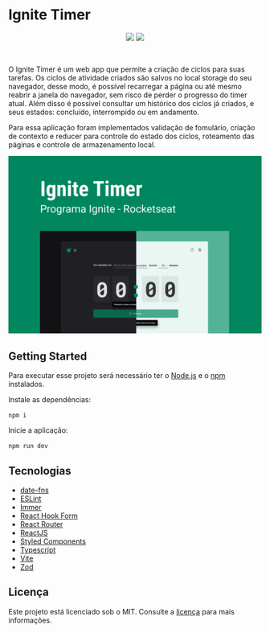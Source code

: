 # Ignite Timer

<p align="center">
  <img src="https://img.shields.io/badge/developer-jfilipedias-blue">
  <img src="https://img.shields.io/github/license/jfilipedias/ignite-timer">
</p>
<br>

O Ignite Timer é um web app que permite a criação de ciclos para suas tarefas. Os ciclos de atividade criados são salvos no local storage do seu navegador, desse modo, é possível recarregar a página ou até mesmo reabrir a janela do navegador, sem risco de perder o progresso do timer atual. Além disso é possível consultar um histórico dos ciclos já criados, e seus estados: concluído, interrompido ou em andamento.

Para essa aplicação foram implementados validação de fomulário, criação de contexto e reducer para controle do estado dos ciclos, roteamento das páginas e controle de armazenamento local.

<div align="center">
  <img alt="Image apresentando a interface do projeto ignite timer" title="Ignite Timer" src="./docs/cover.png" />
</div>

## Getting Started

Para executar esse projeto será necessário ter o [Node.js](https://nodejs.org/) e o [npm](https://www.npmjs.com/) instalados.

Instale as dependências:

```shell
npm i
```

Inicie a aplicação:

```shell
npm run dev
```

## Tecnologias

- [date-fns](https://date-fns.org/)
- [ESLint](https://eslint.org/)
- [Immer](https://immerjs.github.io/immer/)
- [React Hook Form](https://react-hook-form.com/)
- [React Router](https://reactrouter.com/en/main)
- [ReactJS](https://reactjs.org/)
- [Styled Components](https://styled-components.com/)
- [Typescript](https://typescriptlang.org/)
- [Vite](https://vitejs.dev/)
- [Zod](https://zod.dev/)

## Licença

Este projeto está licenciado sob o MIT. Consulte a [licença](LICENSE) para mais informações.
